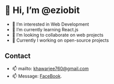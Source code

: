 # 👋 Hi, I’m @eziobit 
- 👀 I’m interested in Web Development
- 🌱 I’m currently learning React.js
- 💞️ I’m looking to collaborate on web projects
- 🎇 Currently I working on open-source projects
## Contact 
- 📫 mailto: khawarjee760@gmail.com 
- 📫 Message: [FaceBook](https://m.me/khawar.3021).

<!---
eziobit/eziobit is a ✨ special ✨ repository because its `README.md` (this file) appears on your GitHub profile.
You can click the Preview link to take a look at your changes.
--->
